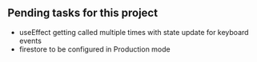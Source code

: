 ## Pending tasks for this project

* useEffect getting called multiple times with state update for keyboard events
* firestore to be configured in Production mode